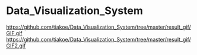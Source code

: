 # Data_Visualization_System
https://github.com/tiakoe/Data_Visualization_System/tree/master/result_gif/GIF.gif
https://github.com/tiakoe/Data_Visualization_System/tree/master/result_gif/GIF2.gif
